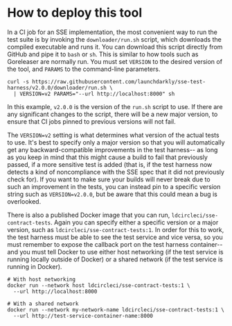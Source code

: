 # How to deploy this tool

In a CI job for an SSE implementation, the most convenient way to run the test suite is by invoking the `downloader/run.sh` script, which downloads the compiled executable and runs it. You can download this script directly from GitHub and pipe it to `bash` or `sh`. This is similar to how tools such as Goreleaser are normally run. You must set `VERSION` to the desired version of the tool, and `PARAMS` to the command-line parameters.

```shell
curl -s https://raw.githubusercontent.com/launchdarkly/sse-test-harness/v2.0.0/downloader/run.sh \
  | VERSION=v2 PARAMS="--url http://localhost:8000" sh
```

In this example, `v2.0.0` is the version of the `run.sh` script to use. If there are any significant changes to the script, there will be a new major version, to ensure that CI jobs pinned to previous versions will not fail.

The `VERSION=v2` setting is what determines what version of the actual tests to use. It's best to specify only a major version so that you will automatically get any backward-compatible improvements in the test harness-- as long as you keep in mind that this might cause a build to fail that previously passed, if a more sensitive test is added (that is, if the test harness now detects a kind of noncompliance with the SSE spec that it did not previously check for). If you want to make sure your builds will never break due to such an improvement in the tests, you can instead pin to a specific version string such as `VERSION=v2.0.0`, but be aware that this could mean a bug is overlooked.

There is also a published Docker image that you can run, `ldcircleci/sse-contract-tests`. Again you can specify either a specific version or a major version, such as `ldcircleci/sse-contract-tests:1`. In order for this to work, the test harness must be able to see the test service and vice versa, so you must remember to expose the callback port on the test harness container-- and you must tell Docker to use either host networking (if the test service is running locally outside of Docker) or a shared network (if the test service is running in Docker).

```shell
# With host networking
docker run --network host ldcircleci/sse-contract-tests:1 \
  --url http://localhost:8000

# With a shared network
docker run --network my-network-name ldcircleci/sse-contract-tests:1 \
  --url http://test-service-container-name:8000
```
